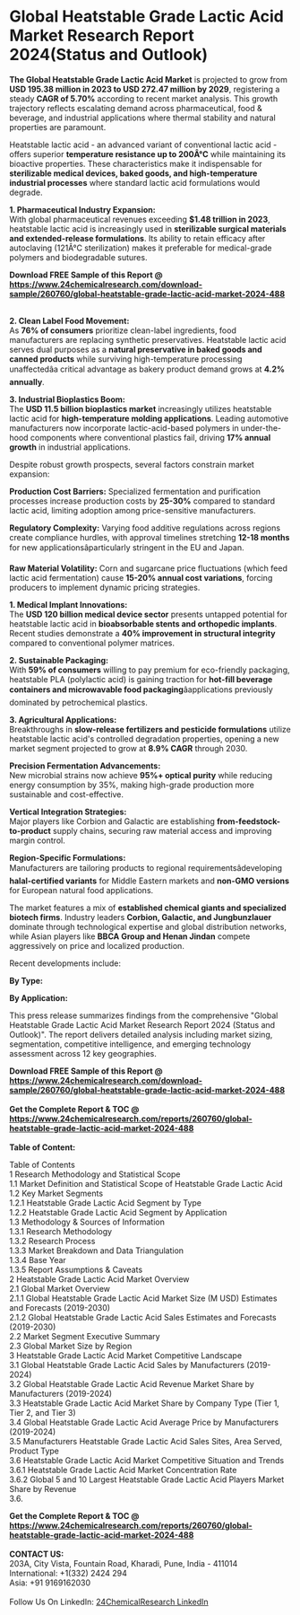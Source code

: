 <h1>Global Heatstable Grade Lactic Acid Market Research Report 2024(Status and Outlook)</h1><p><strong>The Global Heatstable Grade Lactic Acid Market</strong> is projected to grow from <strong>USD 195.38 million in 2023 to USD 272.47 million by 2029</strong>, registering a steady <strong>CAGR of 5.70%</strong> according to recent market analysis. This growth trajectory reflects escalating demand across pharmaceutical, food &amp; beverage, and industrial applications where thermal stability and natural properties are paramount.</p><p>Heatstable lactic acid - an advanced variant of conventional lactic acid - offers superior <strong>temperature resistance up to 200Â°C</strong> while maintaining its bioactive properties. These characteristics make it indispensable for <strong>sterilizable medical devices, baked goods, and high-temperature industrial processes</strong> where standard lactic acid formulations would degrade.</p><p><strong>1. Pharmaceutical Industry Expansion:</strong><br>
With global pharmaceutical revenues exceeding <strong>$1.48 trillion in 2023</strong>, heatstable lactic acid is increasingly used in <strong>sterilizable surgical materials and extended-release formulations</strong>. Its ability to retain efficacy after autoclaving (121Â°C sterilization) makes it preferable for medical-grade polymers and biodegradable sutures.</p><div><b>Download FREE Sample of this Report @ 
            <a href="https://www.24chemicalresearch.com/download-sample/260760/global-heatstable-grade-lactic-acid-market-2024-488">
            https://www.24chemicalresearch.com/download-sample/260760/global-heatstable-grade-lactic-acid-market-2024-488</a></b></div><br><p><strong>2. Clean Label Food Movement:</strong><br>
As <strong>76% of consumers</strong> prioritize clean-label ingredients, food manufacturers are replacing synthetic preservatives. Heatstable lactic acid serves dual purposes as a <strong>natural preservative in baked goods and canned products</strong> while surviving high-temperature processing unaffectedâa critical advantage as bakery product demand grows at <strong>4.2% annually</strong>.</p><p><strong>3. Industrial Bioplastics Boom:</strong><br>
The <strong>USD 11.5 billion bioplastics market</strong> increasingly utilizes heatstable lactic acid for <strong>high-temperature molding applications</strong>. Leading automotive manufacturers now incorporate lactic-acid-based polymers in under-the-hood components where conventional plastics fail, driving <strong>17% annual growth</strong> in industrial applications.</p><p>Despite robust growth prospects, several factors constrain market expansion:</p><p><strong>Production Cost Barriers:</strong> Specialized fermentation and purification processes increase production costs by <strong>25-30%</strong> compared to standard lactic acid, limiting adoption among price-sensitive manufacturers.</p><p><strong>Regulatory Complexity:</strong> Varying food additive regulations across regions create compliance hurdles, with approval timelines stretching <strong>12-18 months</strong> for new applicationsâparticularly stringent in the EU and Japan.</p><p><strong>Raw Material Volatility:</strong> Corn and sugarcane price fluctuations (which feed lactic acid fermentation) cause <strong>15-20% annual cost variations</strong>, forcing producers to implement dynamic pricing strategies.</p><p><strong>1. Medical Implant Innovations:</strong><br>
The <strong>USD 120 billion medical device sector</strong> presents untapped potential for heatstable lactic acid in <strong>bioabsorbable stents and orthopedic implants</strong>. Recent studies demonstrate a <strong>40% improvement in structural integrity</strong> compared to conventional polymer matrices.</p><p><strong>2. Sustainable Packaging:</strong><br>
With <strong>59% of consumers</strong> willing to pay premium for eco-friendly packaging, heatstable PLA (polylactic acid) is gaining traction for <strong>hot-fill beverage containers and microwavable food packaging</strong>âapplications previously dominated by petrochemical plastics.</p><p><strong>3. Agricultural Applications:</strong><br>
Breakthroughs in <strong>slow-release fertilizers and pesticide formulations</strong> utilize heatstable lactic acid's controlled degradation properties, opening a new market segment projected to grow at <strong>8.9% CAGR</strong> through 2030.</p><p><strong>Precision Fermentation Advancements:</strong><br>
    New microbial strains now achieve <strong>95%+ optical purity</strong> while reducing energy consumption by 35%, making high-grade production more sustainable and cost-effective.</p><p><strong>Vertical Integration Strategies:</strong><br>
    Major players like Corbion and Galactic are establishing <strong>from-feedstock-to-product</strong> supply chains, securing raw material access and improving margin control.</p><p><strong>Region-Specific Formulations:</strong><br>
    Manufacturers are tailoring products to regional requirementsâdeveloping <strong>halal-certified variants</strong> for Middle Eastern markets and <strong>non-GMO versions</strong> for European natural food applications.</p><p>The market features a mix of <strong>established chemical giants and specialized biotech firms</strong>. Industry leaders <strong>Corbion, Galactic, and Jungbunzlauer</strong> dominate through technological expertise and global distribution networks, while Asian players like <strong>BBCA Group and Henan Jindan</strong> compete aggressively on price and localized production.</p><p>Recent developments include:</p><p><strong>By Type:</strong></p><p><strong>By Application:</strong></p><p>This press release summarizes findings from the comprehensive "Global Heatstable Grade Lactic Acid Market Research Report 2024 (Status and Outlook)". The report delivers detailed analysis including market sizing, segmentation, competitive intelligence, and emerging technology assessment across 12 key geographies.</p><div><b>Download FREE Sample of this Report @ 
            <a href="https://www.24chemicalresearch.com/download-sample/260760/global-heatstable-grade-lactic-acid-market-2024-488">
            https://www.24chemicalresearch.com/download-sample/260760/global-heatstable-grade-lactic-acid-market-2024-488</a></b></div><br><div><b>Get the Complete Report & TOC @ 
            <a href="https://www.24chemicalresearch.com/reports/260760/global-heatstable-grade-lactic-acid-market-2024-488">
            https://www.24chemicalresearch.com/reports/260760/global-heatstable-grade-lactic-acid-market-2024-488</a></b></div><br>
            <b>Table of Content:</b><p>Table of Contents<br />
1 Research Methodology and Statistical Scope<br />
1.1 Market Definition and Statistical Scope of Heatstable Grade Lactic Acid<br />
1.2 Key Market Segments<br />
1.2.1 Heatstable Grade Lactic Acid Segment by Type<br />
1.2.2 Heatstable Grade Lactic Acid Segment by Application<br />
1.3 Methodology & Sources of Information<br />
1.3.1 Research Methodology<br />
1.3.2 Research Process<br />
1.3.3 Market Breakdown and Data Triangulation<br />
1.3.4 Base Year<br />
1.3.5 Report Assumptions & Caveats<br />
2 Heatstable Grade Lactic Acid Market Overview<br />
2.1 Global Market Overview<br />
2.1.1 Global Heatstable Grade Lactic Acid Market Size (M USD) Estimates and Forecasts (2019-2030)<br />
2.1.2 Global Heatstable Grade Lactic Acid Sales Estimates and Forecasts (2019-2030)<br />
2.2 Market Segment Executive Summary<br />
2.3 Global Market Size by Region<br />
3 Heatstable Grade Lactic Acid Market Competitive Landscape<br />
3.1 Global Heatstable Grade Lactic Acid Sales by Manufacturers (2019-2024)<br />
3.2 Global Heatstable Grade Lactic Acid Revenue Market Share by Manufacturers (2019-2024)<br />
3.3 Heatstable Grade Lactic Acid Market Share by Company Type (Tier 1, Tier 2, and Tier 3)<br />
3.4 Global Heatstable Grade Lactic Acid Average Price by Manufacturers (2019-2024)<br />
3.5 Manufacturers Heatstable Grade Lactic Acid Sales Sites, Area Served, Product Type<br />
3.6 Heatstable Grade Lactic Acid Market Competitive Situation and Trends<br />
3.6.1 Heatstable Grade Lactic Acid Market Concentration Rate<br />
3.6.2 Global 5 and 10 Largest Heatstable Grade Lactic Acid Players Market Share by Revenue<br />
3.6.</p><div><b>Get the Complete Report & TOC @ 
            <a href="https://www.24chemicalresearch.com/reports/260760/global-heatstable-grade-lactic-acid-market-2024-488">
            https://www.24chemicalresearch.com/reports/260760/global-heatstable-grade-lactic-acid-market-2024-488</a></b></div><br><b>CONTACT US:</b><br>
            203A, City Vista, Fountain Road, Kharadi, Pune, India - 411014<br>
            International: +1(332) 2424 294<br>
            Asia: +91 9169162030 <br><br>
            Follow Us On LinkedIn: <a href="https://www.linkedin.com/company/24chemicalresearch/">24ChemicalResearch LinkedIn</a>